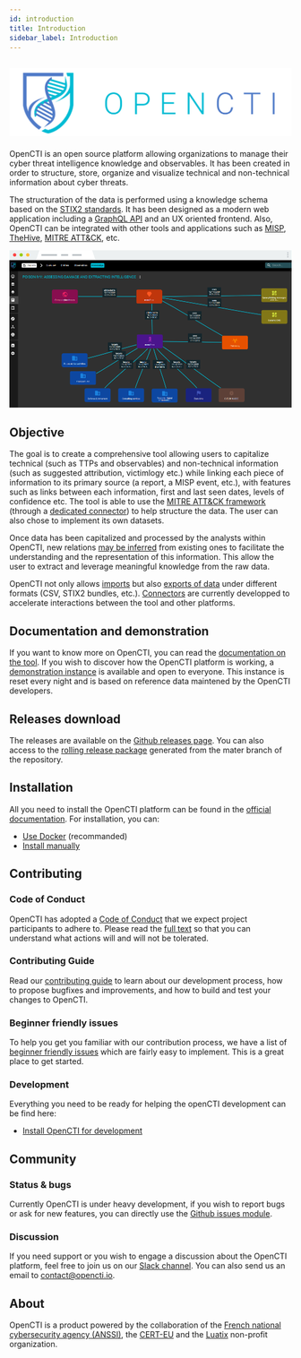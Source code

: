 ```yaml
---
id: introduction
title: Introduction
sidebar_label: Introduction
---
```


![](assets/introduction/logo.png)
---

OpenCTI is an open source platform allowing organizations to manage their cyber threat intelligence knowledge and observables. It has been created in order to structure, store, organize and visualize technical and non-technical information about cyber threats.

The structuration of the data is performed using a knowledge schema based on the [STIX2 standards](https://oasis-open.github.io/cti-documentation/). It has been designed as a modern web application including a [GraphQL API](https://graphql.org) and an UX oriented frontend. Also, OpenCTI can be integrated with other tools and applications such as [MISP](https://github.com/MISP/MISP), [TheHive](https://github.com/TheHive-Project/TheHive), [MITRE ATT&CK](https://github.com/mitre/cti), etc.

![Screenshot](assets/introduction/screenshot.png "OpenCTI")

## Objective

The goal is to create a comprehensive tool allowing users to capitalize technical (such as TTPs and observables) and non-technical information (such as suggested attribution, victimlogy etc.) while linking each piece of information to its primary source (a report, a MISP event, etc.), with features such as links between each information, first and last seen dates, levels of confidence etc. The tool is able to use the [MITRE ATT&CK framework](https://attack.mitre.org) (through a [dedicated connector](https://github.com/OpenCTI-Platform/connectors)) to help structure the data. The user can also chose to implement its own datasets.

Once data has been capitalized and processed by the analysts within OpenCTI, new relations [may be inferred](https://opencti-platform.github.io/docs/guides/inferences) from existing ones to facilitate the understanding and the representation of this information. This allow the user to extract and leverage meaningful knowledge from the raw data.

OpenCTI not only allows [imports](guides/import-data) but also [exports of data](guides/export-data) under different formats (CSV, STIX2 bundles, etc.). [Connectors](https://github.com/OpenCTI-Platform/connectors) are currently developped to accelerate interactions between the tool and other platforms.

## Documentation and demonstration

If you want to know more on OpenCTI, you can read the [documentation on the tool](https://opencti-platform.github.io/docs). If you wish to discover how the OpenCTI platform is working, a [demonstration instance](https://demo.opencti.io) is available and open to everyone. This instance is reset every night and is based on reference data maintened by the OpenCTI developers.

## Releases download

The releases are available on the [Github releases page](https://github.com/OpenCTI-Platform/opencti/releases). You can also access to the [rolling release package](https://releases.opencti.io) generated from the mater branch of the repository.

## Installation

All you need to install the OpenCTI platform can be found in the [official documentation](https://opencti-platform.github.io/docs/introduction). For installation, you can:

* [Use Docker](installation/docker-installation) (recommanded)
* [Install manually](installation/docker-installation) 

## Contributing

### Code of Conduct

OpenCTI has adopted a [Code of Conduct](https://github.com/OpenCTI-Platform/opencti/blob/master/CODE_OF_CONDUCT.md) that we expect project participants to adhere to. Please read the [full text](https://github.com/OpenCTI-Platform/opencti/blob/master/CODE_OF_CONDUCT.md) so that you can understand what actions will and will not be tolerated.

### Contributing Guide

Read our [contributing guide](https://github.com/OpenCTI-Platform/opencti/blob/master/CONTRIBUTING.md) to learn about our development process, how to propose bugfixes and improvements, and how to build and test your changes to OpenCTI.

### Beginner friendly issues

To help you get you familiar with our contribution process, we have a list of [beginner friendly issues](https://github.com/OpenCTI-Platform/opencti/labels/beginner%20friendly%20issue) which are fairly easy to implement. This is a great place to get started.

### Development

Everything you need to be ready for helping the openCTI development can be find here:

* [Install OpenCTI for development](development/docker.md)

## Community

### Status & bugs

Currently OpenCTI is under heavy development, if you wish to report bugs or ask for new features, you can directly use the [Github issues module](https://github.com/OpenCTI-Platform/opencti/issues).

### Discussion

If you need support or you wish to engage a discussion about the OpenCTI platform, feel free to join us on our [Slack channel](https://slack.luatix.org). You can also send us an email to contact@opencti.io.

## About

OpenCTI is a product powered by the collaboration of the [French national cybersecurity agency (ANSSI)](https://ssi.gouv.fr), the [CERT-EU](https://cert.europa.eu) and the [Luatix](https://www.luatix.org) non-profit organization.